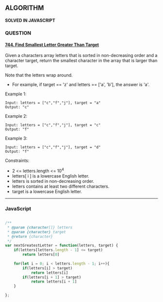 ## ALGORITHM

#### SOLVED IN JAVASCRIPT
### QUESTION

#### [744. Find Smallest Letter Greater Than Target](https://leetcode.com/problems/find-smallest-letter-greater-than-target/)

Given a characters array letters that is sorted in non-decreasing order and a character target, return the smallest character in the array that is larger than target.

Note that the letters wrap around.

* For example, if target == 'z' and letters == ['a', 'b'], the answer is 'a'.


Example 1:

```
Input: letters = ["c","f","j"], target = "a"
Output: "c"
```

Example 2:

```
Input: letters = ["c","f","j"], target = "c"
Output: "f"
```

Example 3:

```
Input: letters = ["c","f","j"], target = "d"
Output: "f"
```

Constraints:

* 2 <= letters.length <= 10<sup>4</sup>
* letters[ i ] is a lowercase English letter.
* letters is sorted in non-decreasing order.
* letters contains at least two different characters.
* target is a lowercase English letter.

-----

### JavaScript

```js

/**
 * @param {character[]} letters
 * @param {character} target
 * @return {character}
 */
var nextGreatestLetter = function(letters, target) {
    if(letters[letters.length - 1] <= target)
        return letters[0]
    
    for(let i = 0; i < letters.length - 1; i++){
        if(letters[i] > target)
            return letters[i]
        if(letters[i + 1] > target)
            return letters[i + 1]
    }
    
};

```
